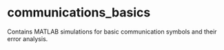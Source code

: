 # communications_basics
 Contains MATLAB simulations for basic communication symbols and their error analysis.
